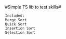 #Simple TS lib to test skills#

```
Included:
Merge Sort
Quick Sort
Insertion Sort
Selection Sort
```
